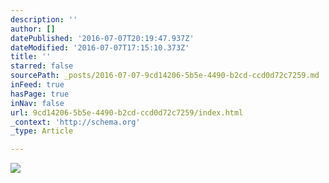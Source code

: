 ```yaml
---
description: ''
author: []
datePublished: '2016-07-07T20:19:47.937Z'
dateModified: '2016-07-07T17:15:10.373Z'
title: ''
starred: false
sourcePath: _posts/2016-07-07-9cd14206-5b5e-4490-b2cd-ccd0d72c7259.md
inFeed: true
hasPage: true
inNav: false
url: 9cd14206-5b5e-4490-b2cd-ccd0d72c7259/index.html
_context: 'http://schema.org'
_type: Article

---
```

![](https://the-grid-user-content.s3-us-west-2.amazonaws.com/e8e81047-dece-4a21-8760-9113e1241b85.jpg)